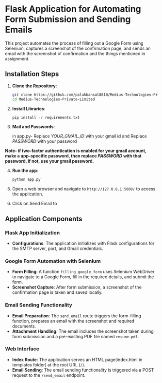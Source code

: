 # Flask Application for Automating Form Submission and Sending Emails

This project automates the process of filling out a Google Form using Selenium, captures a screenshot of the confirmation page, and sends an email with the screenshot of confirmation and the things mentioned in assignment.

## Installation Steps

1. **Clone the Repository**:
   ```bash
   git clone https://github.com/palakbansal8810/Medius-Technologies-Private-Limited.git
   cd Medius-Technologies-Private-Limited
   ```

2. **Install Libraries**:
   ```bash
   pip install -r requirements.txt
   ```

3. **Mail and Passwords**:

   in app.py-
   Replace *YOUR_GMAIL_ID* with your gmail id and
   Replace *PASSWORD* with your password

**Note- if two-factor authentication is enabled for your gmail account, make a app-specific password, then replace *PASSWORD* with that password, if not, use your gmail password.**

4. **Run the app**:
   ```bash
   python app.py
   ```

5.  Open a web browser and navigate to `http://127.0.0.1:5000/` to access the application.

6. Click on Send Email to 

## Application Components

### Flask App Initialization

- **Configurations**: The application initializes with Flask configurations for the SMTP server, port, and Gmail credentials.

### Google Form Automation with Selenium

- **Form Filling**: A function `filling_google_form` uses Selenium WebDriver to navigate to a Google Form, fill in the required details, and submit the form.
- **Screenshot Capture**: After form submission, a screenshot of the confirmation page is taken and saved locally.

### Email Sending Functionality

- **Email Preparation**: The `send_email` route triggers the form-filling function, prepares an email with the screenshot and required documents.
- **Attachment Handling**: The email includes the screenshot taken during form submission and a pre-existing PDF file named `resume.pdf`.

### Web Interface

- **Index Route**: The application serves an HTML page(index.html in templates folder) at the root URL (`/`).
- **Email Sending**: The email sending functionality is triggered via a POST request to the `/send_email` endpoint.


